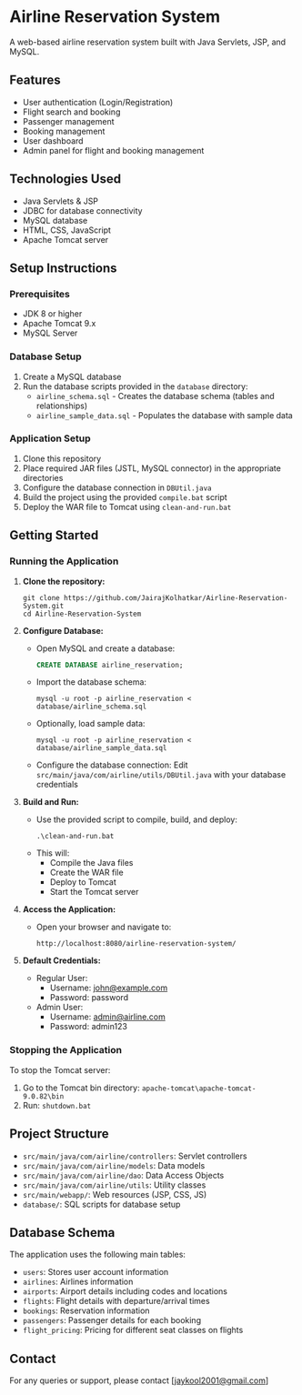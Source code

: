 # Airline Reservation System

A web-based airline reservation system built with Java Servlets, JSP, and MySQL.

## Features

- User authentication (Login/Registration)
- Flight search and booking
- Passenger management
- Booking management
- User dashboard
- Admin panel for flight and booking management

## Technologies Used

- Java Servlets & JSP
- JDBC for database connectivity
- MySQL database
- HTML, CSS, JavaScript
- Apache Tomcat server

## Setup Instructions

### Prerequisites
- JDK 8 or higher
- Apache Tomcat 9.x
- MySQL Server

### Database Setup
1. Create a MySQL database
2. Run the database scripts provided in the `database` directory:
   - `airline_schema.sql` - Creates the database schema (tables and relationships)
   - `airline_sample_data.sql` - Populates the database with sample data

### Application Setup
1. Clone this repository
2. Place required JAR files (JSTL, MySQL connector) in the appropriate directories
3. Configure the database connection in `DBUtil.java`
4. Build the project using the provided `compile.bat` script
5. Deploy the WAR file to Tomcat using `clean-and-run.bat`

## Getting Started

### Running the Application

1. **Clone the repository:**
   ```
   git clone https://github.com/JairajKolhatkar/Airline-Reservation-System.git
   cd Airline-Reservation-System
   ```

2. **Configure Database:**
   - Open MySQL and create a database:
     ```sql
     CREATE DATABASE airline_reservation;
     ```
   - Import the database schema:
     ```
     mysql -u root -p airline_reservation < database/airline_schema.sql
     ```
   - Optionally, load sample data:
     ```
     mysql -u root -p airline_reservation < database/airline_sample_data.sql
     ```
   - Configure the database connection:
     Edit `src/main/java/com/airline/utils/DBUtil.java` with your database credentials

3. **Build and Run:**
   - Use the provided script to compile, build, and deploy:
     ```
     .\clean-and-run.bat
     ```
   - This will:
     - Compile the Java files
     - Create the WAR file
     - Deploy to Tomcat
     - Start the Tomcat server

4. **Access the Application:**
   - Open your browser and navigate to:
     ```
     http://localhost:8080/airline-reservation-system/
     ```

5. **Default Credentials:**
   - Regular User:
     - Username: john@example.com
     - Password: password
   - Admin User:
     - Username: admin@airline.com
     - Password: admin123

### Stopping the Application
To stop the Tomcat server:
1. Go to the Tomcat bin directory: `apache-tomcat\apache-tomcat-9.0.82\bin`
2. Run: `shutdown.bat`

## Project Structure

- `src/main/java/com/airline/controllers`: Servlet controllers
- `src/main/java/com/airline/models`: Data models
- `src/main/java/com/airline/dao`: Data Access Objects
- `src/main/java/com/airline/utils`: Utility classes
- `src/main/webapp/`: Web resources (JSP, CSS, JS)
- `database/`: SQL scripts for database setup

## Database Schema

The application uses the following main tables:
- `users`: Stores user account information
- `airlines`: Airlines information
- `airports`: Airport details including codes and locations
- `flights`: Flight details with departure/arrival times 
- `bookings`: Reservation information
- `passengers`: Passenger details for each booking
- `flight_pricing`: Pricing for different seat classes on flights

## Contact

For any queries or support, please contact [jaykool2001@gmail.com] 